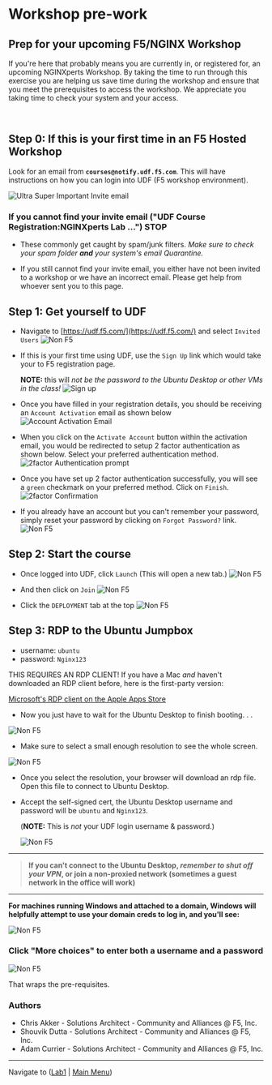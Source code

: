 # Workshop pre-work

## Prep for your upcoming F5/NGINX Workshop

If you're here that probably means you are currently in, or registered for, an upcoming NGINXperts Workshop. By taking the time to run through this exercise you are helping us save time during the workshop and ensure that you meet the prerequisites to access the workshop. We appreciate you taking time to check your system and your access.

<br/>

## Step 0: If this is your first time in an F5 Hosted Workshop

Look for an email from **`courses@notify.udf.f5.com`**. This will have instructions on how you can login into UDF (F5 workshop environment).

![Ultra Super Important Invite email](media/megasuperimportantemail.png)

### If you cannot find your invite email ("UDF Course Registration:NGINXperts Lab ...") STOP

- These commonly get caught by spam/junk filters. *Make sure to check your spam folder **and** your system's email Quarantine.*

- If you still cannot find your invite email, you either have not been invited to a workshop or we have an incorrect email. Please get help from whoever sent you to this page.

## Step 1: Get yourself to UDF

- Navigate to [https://udf.f5.com/](https://udf.f5.com/) and select `Invited Users`
    ![Non F5](media/udfloginnonf5.png)

- If this is your first time using UDF, use the `Sign Up` link which would take your to F5 registration page.
  
  **NOTE:** this will *not be the password to the Ubuntu Desktop or other VMs in the class!*
    ![Sign up](media/F5signup.png)

- Once you have filled in your registration details, you should be receiving an `Account Activation` email as shown below
  ![Account Activation Email](media/F5accountactivationemail.png)

- When you click on the `Activate Account` button within the activation email, you would be redirected to setup 2 factor authentication as shown below. Select your preferred authentication method.
  ![2factor Authentication prompt](media/2factorAuthentication.png)

- Once you have set up 2 factor authentication successfully, you will see a `green` checkmark on your preferred method. Click on `Finish`.
  ![2factor Confirmation](media/2factorConfirmation.png)

- If you already have an account but you can't remember your password, simply reset your password by clicking on `Forgot Password?` link.
![Non F5](media/udfloginreset.png "happens to the best of us")

## Step 2: Start the course

- Once logged into UDF, click `Launch` (This will open a new tab.)
  ![Non F5](media/courselist.png "click launch")

- And then click on `Join`
  ![Non F5](media/joinbutton.png "'Yes I'm sure'")

- Click the `DEPLOYMENT` tab at the top
![Non F5](media/almostthere.png "I'm up here")

## Step 3: RDP to the Ubuntu Jumpbox

- username: `ubuntu`
- password: `Nginx123`

THIS REQUIRES AN RDP CLIENT! If you have a Mac *and* haven't downloaded an RDP client before, here is the first-party version:

[Microsoft's RDP client on the Apple Apps Store](https://apps.apple.com/us/app/microsoft-remote-desktop/id1295203466?mt=12)

- Now you just have to wait for the Ubuntu Desktop to finish booting. . .

![Non F5](media/waitforboot.png "loading. . .")

- Make sure to select a small enough resolution to see the whole screen.

![Non F5](media/launchrdp.png "almost there")

- Once you select the resolution, your browser will download an rdp file. Open this file to connect to Ubuntu Desktop.

- Accept the self-signed cert, the Ubuntu Desktop username and password will be `ubuntu` and `Nginx123`.
  
  (**NOTE:** This is *not* your UDF login username & password.)

  ![Non F5](media/useruser.png)

-------------
> **If you can't connect to the Ubuntu Desktop, *remember to shut off your VPN*, or join a non-proxied network (sometimes a guest network in the office will work)**
-------------

**For machines running Windows and attached to a domain, Windows will helpfully attempt to use your domain creds to log in, and you'll see:**

![Non F5](media/domaincreds.png "everyone has credentials.com email accounts right?")

### Click "More choices" to enter both a username and a password

![Non F5](media/domaincredsannotated.png "green arrows")

That wraps the pre-requisites.

### Authors

- Chris Akker - Solutions Architect - Community and Alliances @ F5, Inc.
- Shouvik Dutta - Solutions Architect - Community and Alliances @ F5, Inc.
- Adam Currier - Solutions Architect - Community and Alliances @ F5, Inc.

-------------

Navigate to ([Lab1](../lab1/readme.md) | [Main Menu](../readme.md))
